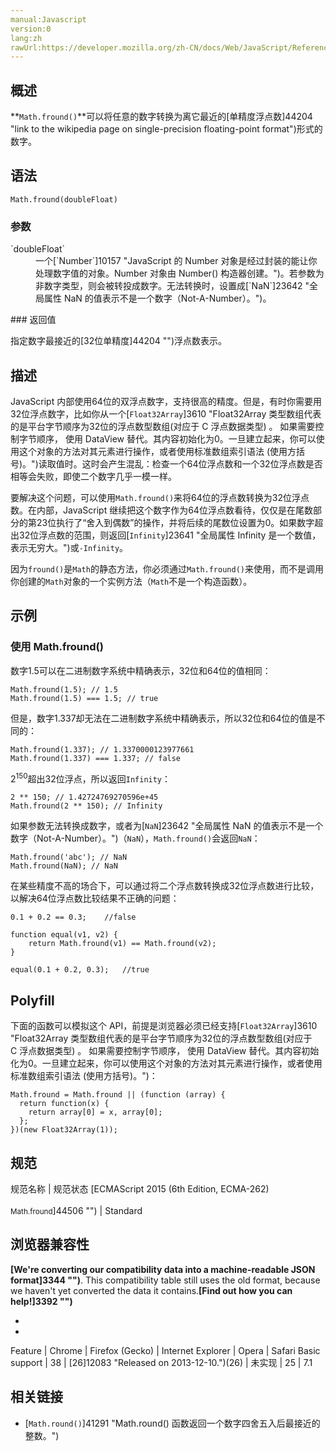 ```yaml
---
manual:Javascript
version:0
lang:zh
rawUrl:https://developer.mozilla.org/zh-CN/docs/Web/JavaScript/Reference/Global_Objects/Math/fround
---
```





## 概述<a name="Summary"></a>


**`Math.fround()`**可以将任意的数字转换为离它最近的[单精度浮点数]44204 "link to the wikipedia page on single-precision floating-point format")形式的数字。


## 语法<a name="Syntax"></a>

```
Math.fround(doubleFloat)
```

### 参数<a name="Parameters"></a>
<dl><dt id=''>`doubleFloat`</dt><dd>一个[`Number`]10157 "JavaScript 的 Number 对象是经过封装的能让你处理数字值的对象。Number 对象由 Number() 构造器创建。")。若参数为非数字类型，则会被转投成数字。无法转换时，设置成[`NaN`]23642 "全局属性 NaN 的值表示不是一个数字（Not-A-Number）。")。</dd></dl>
### 返回值<a name="Parameters"></a>


指定数字最接近的[32位单精度]44204 "")浮点数表示。


## 描述<a name="Examples"></a>


JavaScript 内部使用64位的双浮点数字，支持很高的精度。但是，有时你需要用32位浮点数字，比如你从一个[`Float32Array`]3610 "Float32Array 类型数组代表的是平台字节顺序为32位的浮点数型数组(对应于 C 浮点数据类型) 。 如果需要控制字节顺序， 使用 DataView 替代。其内容初始化为0。一旦建立起来，你可以使用这个对象的方法对其元素进行操作，或者使用标准数组索引语法 (使用方括号)。")读取值时。这时会产生混乱：检查一个64位浮点数和一个32位浮点数是否相等会失败，即使二个数字几乎一模一样。



要解决这个问题，可以使用`Math.fround()`来将64位的浮点数转换为32位浮点数。在内部，JavaScript 继续把这个数字作为64位浮点数看待，仅仅是在尾数部分的第23位执行了“舍入到偶数”的操作，并将后续的尾数位设置为0。如果数字超出32位浮点数的范围，则返回[`Infinity`]23641 "全局属性 Infinity 是一个数值，表示无穷大。")或`-Infinity`。



因为`fround()`是`Math`的静态方法，你必须通过`Math.fround()`来使用，而不是调用你创建的`Math`对象的一个实例方法（`Math`不是一个构造函数）。


## 示例<a name="Examples"></a>

### 使用 Math.fround()<a name="使用_Math.fround()"></a>


数字1.5可以在二进制数字系统中精确表示，32位和64位的值相同：


```
Math.fround(1.5); // 1.5
Math.fround(1.5) === 1.5; // true
```


但是，数字1.337却无法在二进制数字系统中精确表示，所以32位和64位的值是不同的：


```
Math.fround(1.337); // 1.3370000123977661
Math.fround(1.337) === 1.337; // false
```


2<sup>150</sup>超出32位浮点，所以返回`Infinity`：


```
2 ** 150; // 1.42724769270596e+45
Math.fround(2 ** 150); // Infinity
```


如果参数无法转换成数字，或者为[`NaN`]23642 "全局属性 NaN 的值表示不是一个数字（Not-A-Number）。")（`NaN`），`Math.fround()`会返回`NaN`：


```
Math.fround('abc'); // NaN
Math.fround(NaN); // NaN
```


在某些精度不高的场合下，可以通过将二个浮点数转换成32位浮点数进行比较，以解决64位浮点数比较结果不正确的问题：


```
0.1 + 0.2 == 0.3;    //false

function equal(v1, v2) {
    return Math.fround(v1) == Math.fround(v2);
}

equal(0.1 + 0.2, 0.3);   //true
```

## Polyfill<a name="Polyfill"></a>


下面的函数可以模拟这个 API，前提是浏览器必须已经支持[`Float32Array`]3610 "Float32Array 类型数组代表的是平台字节顺序为32位的浮点数型数组(对应于 C 浮点数据类型) 。 如果需要控制字节顺序， 使用 DataView 替代。其内容初始化为0。一旦建立起来，你可以使用这个对象的方法对其元素进行操作，或者使用标准数组索引语法 (使用方括号)。")：


```
Math.fround = Math.fround || (function (array) {
  return function(x) {
    return array[0] = x, array[0];
  };
})(new Float32Array(1));
```

## 规范<a name="Specifications"></a>

规范名称 | 规范状态 
[ECMAScript 2015 (6th Edition, ECMA-262)<br></br><small>Math.fround</small>]44506 "") | Standard 


## 浏览器兼容性<a name="Browser_compatibility"></a>


**[We&#39;re converting our compatibility data into a machine-readable JSON format]3344 "")**. This compatibility table still uses the old format, because we haven&#39;t yet converted the data it contains.**[Find out how you can help!]3392 "")**


* 
* 

Feature | Chrome | Firefox (Gecko) | Internet Explorer | Opera | Safari 
Basic support | 38 | [26]12083 "Released on 2013-12-10.")(26) | 未实现 | 25 | 7.1 





## 相关链接<a name="See_also"></a>

* [`Math.round()`]41291 "Math.round() 函数返回一个数字四舍五入后最接近的整数。")



